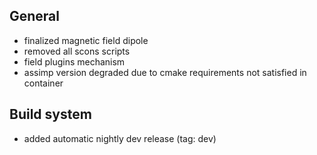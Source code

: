 ## General

- finalized magnetic field dipole
- removed all scons scripts 
- field plugins mechanism
- assimp version degraded due to cmake requirements not satisfied in container


## Build system
- added automatic nightly dev release (tag: dev) 
